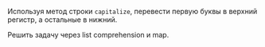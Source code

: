 Используя метод строки `capitalize`, перевести первую буквы в верхний регистр, а остальные в нижний.

Решить задачу через list comprehension и map.

